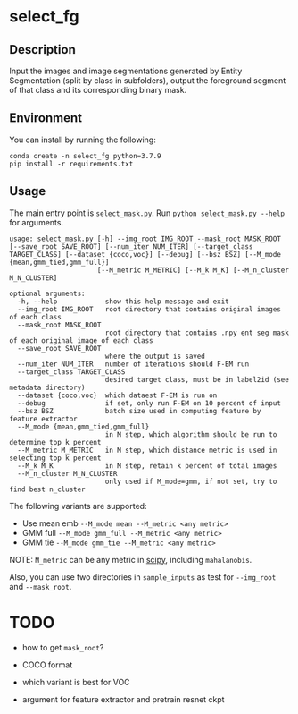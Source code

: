 # select_fg

## Description

Input the images and image segmentations generated by Entity Segmentation (split by class in subfolders), output the
foreground segment of that class and its corresponding binary mask.

## Environment
You can install by running the following:
```
conda create -n select_fg python=3.7.9
pip install -r requirements.txt
```

## Usage

The main entry point is `select_mask.py`. Run `python select_mask.py --help` for arguments.
```
usage: select_mask.py [-h] --img_root IMG_ROOT --mask_root MASK_ROOT [--save_root SAVE_ROOT] [--num_iter NUM_ITER] [--target_class TARGET_CLASS] [--dataset {coco,voc}] [--debug] [--bsz BSZ] [--M_mode {mean,gmm_tied,gmm_full}]
                      [--M_metric M_METRIC] [--M_k M_K] [--M_n_cluster M_N_CLUSTER]

optional arguments:
  -h, --help            show this help message and exit
  --img_root IMG_ROOT   root directory that contains original images of each class
  --mask_root MASK_ROOT
                        root directory that contains .npy ent seg mask of each original image of each class
  --save_root SAVE_ROOT
                        where the output is saved
  --num_iter NUM_ITER   number of iterations should F-EM run
  --target_class TARGET_CLASS
                        desired target class, must be in label2id (see metadata directory)
  --dataset {coco,voc}  which dataest F-EM is run on
  --debug               if set, only run F-EM on 10 percent of input
  --bsz BSZ             batch size used in computing feature by feature extractor
  --M_mode {mean,gmm_tied,gmm_full}
                        in M step, which algorithm should be run to determine top k percent
  --M_metric M_METRIC   in M step, which distance metric is used in selecting top k percent
  --M_k M_K             in M step, retain k percent of total images
  --M_n_cluster M_N_CLUSTER
                        only used if M_mode=gmm, if not set, try to find best n_cluster
```
The following variants are supported:

- Use mean emb
  `--M_mode mean --M_metric <any metric>`
- GMM full
  `--M_mode gmm_full --M_metric <any metric>`
- GMM tie
  `--M_mode gmm_tie --M_metric <any metric>`
 
NOTE: `M_metric` can be any metric in [scipy](https://docs.scipy.org/doc/scipy/reference/generated/scipy.spatial.distance.cdist.html#scipy.spatial.distance.cdist), including `mahalanobis`.

Also, you can use two directories in `sample_inputs` as test for `--img_root` and `--mask_root`. 

# TODO
- how to get `mask_root`?

- COCO format

- which variant is best for VOC

- argument for feature extractor and pretrain resnet ckpt